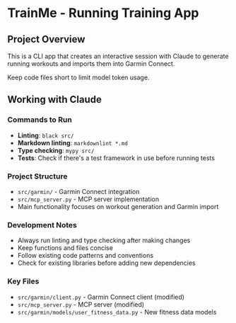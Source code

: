 # TrainMe - Running Training App

## Project Overview

This is a CLI app that creates an interactive session with Claude to generate
running workouts and imports them into Garmin Connect.

Keep code files short to limit model token usage.

## Working with Claude

### Commands to Run

- **Linting**: `black src/`
- **Markdown linting**: `markdownlint *.md`
- **Type checking**: `mypy src/`
- **Tests**: Check if there's a test framework in use before running tests

### Project Structure

- `src/garmin/` - Garmin Connect integration
- `src/mcp_server.py` - MCP server implementation
- Main functionality focuses on workout generation and Garmin import

### Development Notes

- Always run linting and type checking after making changes
- Keep functions and files concise
- Follow existing code patterns and conventions
- Check for existing libraries before adding new dependencies

### Key Files

- `src/garmin/client.py` - Garmin Connect client (modified)
- `src/mcp_server.py` - MCP server (modified)
- `src/garmin/models/user_fitness_data.py` - New fitness data models
